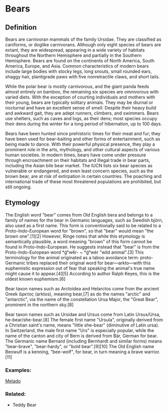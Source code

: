# Bears

## Definition


Bears are carnivoran mammals of the family Ursidae. They are classified as caniforms, or doglike carnivorans. Although only eight species of bears are extant, they are widespread, appearing in a wide variety of habitats throughout the Northern Hemisphere and partially in the Southern Hemisphere. Bears are found on the continents of North America, South America, Europe, and Asia. Common characteristics of modern bears include large bodies with stocky legs, long snouts, small rounded ears, shaggy hair, plantigrade paws with five nonretractile claws, and short tails.

While the polar bear is mostly carnivorous, and the giant panda feeds almost entirely on bamboo, the remaining six species are omnivorous with varied diets. With the exception of courting individuals and mothers with their young, bears are typically solitary animals. They may be diurnal or nocturnal and have an excellent sense of smell. Despite their heavy build and awkward gait, they are adept runners, climbers, and swimmers. Bears use shelters, such as caves and logs, as their dens; most species occupy their dens during the winter for a long period of hibernation, up to 100 days.

Bears have been hunted since prehistoric times for their meat and fur; they have been used for bear-baiting and other forms of entertainment, such as being made to dance. With their powerful physical presence, they play a prominent role in the arts, mythology, and other cultural aspects of various human societies. In modern times, bears have come under pressure through encroachment on their habitats and illegal trade in bear parts, including the Asian bile bear market. The IUCN lists six bear species as vulnerable or endangered, and even least concern species, such as the brown bear, are at risk of extirpation in certain countries. The poaching and international trade of these most threatened populations are prohibited, but still ongoing.

## Etymology
The English word "bear" comes from Old English bera and belongs to a family of names for the bear in Germanic languages, such as Swedish björn, also used as a first name. This form is conventionally said to be related to a Proto-Indo-European word for "brown", so that "bear" would mean "the brown one".[1][2] However, Ringe notes that while this etymology is semantically plausible, a word meaning "brown" of this form cannot be found in Proto-Indo-European. He suggests instead that "bear" is from the Proto-Indo-European word *ǵʰwḗr- ~ *ǵʰwér "wild animal".[3] This terminology for the animal originated as a taboo avoidance term: proto-Germanic tribes replaced their original word for bear—arkto—with this euphemistic expression out of fear that speaking the animal's true name might cause it to appear.[4][5] According to author Ralph Keyes, this is the oldest known euphemism.[6]

Bear taxon names such as Arctoidea and Helarctos come from the ancient Greek ἄρκτος (arktos), meaning bear,[7] as do the names "arctic" and "antarctic", via the name of the constellation Ursa Major, the "Great Bear", prominent in the northern sky.[8]

Bear taxon names such as Ursidae and Ursus come from Latin Ursus/Ursa, he-bear/she-bear.[8] The female first name "Ursula", originally derived from a Christian saint's name, means "little she-bear" (diminutive of Latin ursa). In Switzerland, the male first name "Urs" is especially popular, while the name of the canton and city of Bern is derived from Bär, German for bear. The Germanic name Bernard (including Bernhardt and similar forms) means "bear-brave", "bear-hardy", or "bold bear".[9][10] The Old English name Beowulf is a kenning, "bee-wolf", for bear, in turn meaning a brave warrior.[11]
### Examples:
[Melado](/wiki/Melado)
### Related: 
* Teddy Bear
